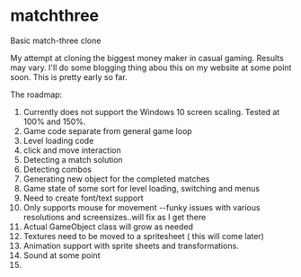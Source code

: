 # matchthree
Basic match-three clone

My attempt at cloning the biggest money maker in casual gaming. Results may vary.   I'll do some blogging thing abou this on my website at some point soon. This is pretty early so far. 

The roadmap:

1. Currently does not support the Windows 10 screen scaling. Tested at 100% and 150%. 
2. Game code separate from general game loop
3. Level loading code
4. click and move interaction
5. Detecting a match solution
6. Detecting combos
7. Generating new object for the completed matches
8. Game state of some sort for level loading, switching and menus
9. Need to create font/text support
3. Only supports mouse for movement
   --funky issues with various resolutions and screensizes..will fix as I get there
4. Actual GameObject class will grow as needed
5. Textures need to be moved to a spritesheet ( this will come later)
6. Animation support with sprite sheets and transformations. 
7. Sound at some point
8. 
